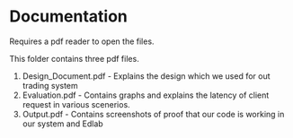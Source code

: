 # Documentation

Requires a pdf reader to open the files.

This folder contains three pdf files.

1) Design_Document.pdf - Explains the design which we used for out trading system
2) Evaluation.pdf - Contains graphs and explains the latency of client request in various scenerios.
3) Output.pdf - Contains screenshots of proof that our code is working in our system and Edlab
